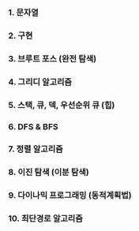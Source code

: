
### 1. 문자열

### 2. 구현

### 3. 브루트 포스 (완전 탐색)

### 4. 그리디 알고리즘

### 5. 스택, 큐, 덱, 우선순위 큐 (힙)

### 6. DFS & BFS

### 7. 정렬 알고리즘

### 8. 이진 탐색 (이분 탐색)

### 9. 다이나믹 프로그래밍 (동적계획법)

### 10. 최단경로 알고리즘
